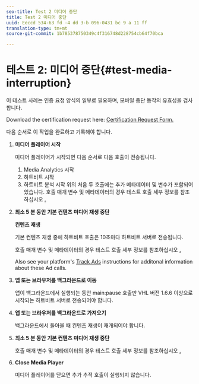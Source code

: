 ```yaml
---
seo-title: Test 2 미디어 중단
title: Test 2 미디어 중단
uuid: Eeccd 534-63 fd -4 dd 3-b 096-0431 bc 9 a 11 ff
translation-type: tm+mt
source-git-commit: 1b785378750349c4f316748d228754cb64f70bca

---
```



# 테스트 2: 미디어 중단{#test-media-interruption}

이 테스트 사례는 인증 요청 양식의 일부로 필요하며, 모바일 중단 동작의 유효성을 검사합니다.

Download the certification request here: [Certification Request Form.](cert_req_form.docx)

다음 순서로 이 작업을 완료하고 기록해야 합니다.

1. **미디어 플레이어 시작**

   미디어 플레이어가 시작되면 다음 순서로 다음 호출이 전송됩니다.

   1. Media Analytics 시작
   1. 하트비트 시작
   1. 하트비트 분석 시작
   위의 처음 두 호출에는 추가 메타데이터 및 변수가 포함되어 있습니다. 호출 매개 변수 및 메타데이터의 경우 테스트 호출 세부 정보를 참조하십시오 [.](/help/sdk-implement/validation/test-call-details.md)

1. **최소 5 분 동안 기본 컨텐츠 미디어 재생 중단**

   **컨텐츠 재생**

   기본 컨텐츠 재생 중에 하트비트 호출은 10초마다 하트비트 서버로 전송됩니다.

   호출 매개 변수 및 메타데이터의 경우 테스트 호출 세부 정보를 참조하십시오 [.](/help/sdk-implement/validation/test-call-details.md)

   Also see your platform's [Track Ads](/help/sdk-implement/track-ads/track-ads-overview.md) instructions for additonal information about these Ad calls.

1. **앱 또는 브라우저를 백그라운드로 이동**

   앱이 백그라운드에서 실행되는 동안 main:pause 호출만 VHL 버전 1.6.6 이상으로 시작되는 하트비트 서버로 전송되어야 합니다.

1. **앱 또는 브라우저를 백그라운드로 가져오기**

   백그라운드에서 돌아올 때 컨텐츠 재생이 재개되어야 합니다.

1. **최소 5 분 동안 기본 컨텐츠 미디어 재생 중단**

   호출 매개 변수 및 메타데이터의 경우 테스트 호출 세부 정보를 참조하십시오 [.](/help/sdk-implement/validation/test-call-details.md)

1. **Close Media Player**

   미디어 플레이어를 닫으면 추가 추적 호출이 실행되지 않습니다.

